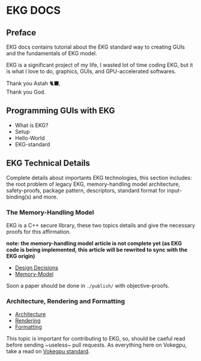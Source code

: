# EKG DOCS

## Preface

EKG docs contains tutorial about the EKG standard way to creating GUIs and the fundamentals of EKG model.

EKG is a significant project of my life, I wasted lot of time coding EKG, but it is what I love to do, graphics, GUIs, and GPU-accelerated softwares.

Thank you Astah 🐈‍⬛,  
Thank you God.

## Programming GUIs with EKG

* What is EKG?
* Setup
* Hello-World
* EKG-standard

## EKG Technical Details

Complete details about importants EKG technologies, this section includes: the root problem of legacy EKG, memory-handling model architecture, safety-proofs, package pattern, descriptors, standard format for input-binding(s) and more.

### The Memory-Handling Model

EKG is a C++ secure library, these two topics details and give the necessary proofs for this affirmation.

**note: the memory-handling model article is not complete yet (as EKG code is being implemented, this article will be rewrited to sync with the EKG origin)**

* [Design Decisions](./model/design.md)
* [Memory-Model](./model/architecture.md)

Soon a paper should be done in `./publish/` with objective-proofs.

### Architecture, Rendering and Formatting

* [Architecture](./model/architecture.md)
* [Rendering](./model/rendering.md)
* [Formatting](./model/formatting.md)

This topic is important for contributing to EKG, so, should be caeful read before sending ~useless~ pull requests. As everything here on Vokegpu, take a read on [Vokegpu standard](https://github.com/vokegpu/standard).
